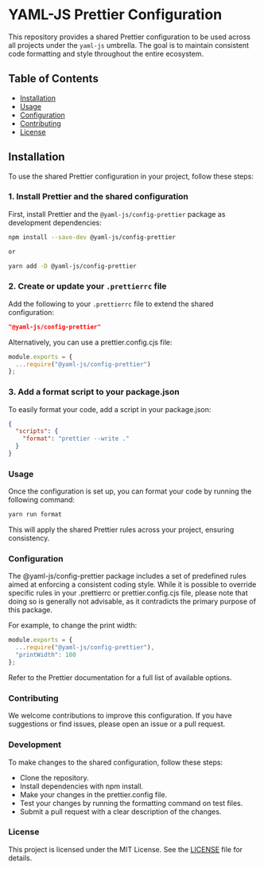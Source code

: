 # YAML-JS Prettier Configuration

This repository provides a shared Prettier configuration to be used across all projects under the `yaml-js` umbrella. The goal is to maintain consistent code formatting and style throughout the entire ecosystem.

## Table of Contents

- [Installation](#installation)
- [Usage](#usage)
- [Configuration](#configuration)
- [Contributing](#contributing)
- [License](#license)

## Installation

To use the shared Prettier configuration in your project, follow these steps:

### 1. Install Prettier and the shared configuration

First, install Prettier and the `@yaml-js/config-prettier` package as development dependencies:

```bash
npm install --save-dev @yaml-js/config-prettier

or

yarn add -D @yaml-js/config-prettier
```

### 2. Create or update your `.prettierrc` file

Add the following to your `.prettierrc` file to extend the shared configuration:

```json
"@yaml-js/config-prettier"
```

Alternatively, you can use a prettier.config.cjs file:

```javascript
module.exports = {
  ...require("@yaml-js/config-prettier")
};
```

### 3. Add a format script to your package.json
To easily format your code, add a script in your package.json:

```json
{
  "scripts": {
    "format": "prettier --write ."
  }
}
```

### Usage
Once the configuration is set up, you can format your code by running the following command:

```bash
yarn run format
```

This will apply the shared Prettier rules across your project, ensuring consistency.

### Configuration
The @yaml-js/config-prettier package includes a set of predefined rules aimed at enforcing a consistent coding style. While it is possible to override specific rules in your .prettierrc or prettier.config.cjs file, please note that doing so is generally not advisable, as it contradicts the primary purpose of this package.

For example, to change the print width:

```javascript
module.exports = {
  ...require("@yaml-js/config-prettier"),
  "printWidth": 100
};
```

Refer to the Prettier documentation for a full list of available options.

### Contributing
We welcome contributions to improve this configuration. If you have suggestions or find issues, please open an issue or a pull request.

### Development
To make changes to the shared configuration, follow these steps:

- Clone the repository.
- Install dependencies with npm install.
- Make your changes in the prettier.config file.
- Test your changes by running the formatting command on test files.
- Submit a pull request with a clear description of the changes.

### License
This project is licensed under the MIT License. See the [LICENSE](./LICENSE) file for details.




